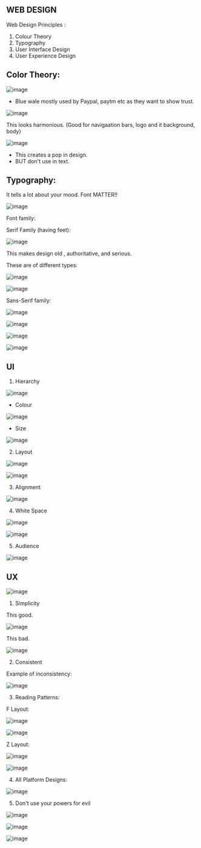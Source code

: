 ## WEB DESIGN

Web Design Principles :
1. Colour Theory
2. Typography
3. User Interface Design
4. User Experience Design


## Color Theory:
![image](https://github.com/priyajani028/WebINIT/assets/87660206/0958b6e3-2b11-43e5-871f-a8b0e0391235)

- Blue wale mostly used by Paypal, paytm etc as they want to show trust.

![image](https://github.com/priyajani028/WebINIT/assets/87660206/ed8f67fa-00a2-4edc-8b31-06fabcb9d8c1)

This looks harmonious. (Good for navigaation bars, logo and it background, body)

![image](https://github.com/priyajani028/WebINIT/assets/87660206/2e4b7605-8168-4a93-88b9-af93e3297c1e)

- This creates a pop in design.
- BUT don't use in text.

## Typography:

It tells a lot about your mood. Font MATTER!!

![image](https://github.com/priyajani028/WebINIT/assets/87660206/12ff57c3-67d9-48a5-8777-5bc781896b5e)

Font family:

Serif Family (having feet):

![image](https://github.com/priyajani028/WebINIT/assets/87660206/ad0dbe23-63e1-4922-a2e4-04e47b7eb8eb)

This makes design old , authoritative, and serious.

These are of different types:

![image](https://github.com/priyajani028/WebINIT/assets/87660206/c8fece7a-dfe6-4a41-89a6-345c9e8da115)

![image](https://github.com/priyajani028/WebINIT/assets/87660206/510043aa-6394-4701-9330-ca1fe7dfb792)

Sans-Serif family:

![image](https://github.com/priyajani028/WebINIT/assets/87660206/ea1f99f4-2117-482d-8567-d8151461082c)

![image](https://github.com/priyajani028/WebINIT/assets/87660206/5b88d440-afb2-4289-9d75-0fffe9091596)

![image](https://github.com/priyajani028/WebINIT/assets/87660206/ebbdfdaa-b67f-48f9-9bb1-b45f0a6f8ec4)

![image](https://github.com/priyajani028/WebINIT/assets/87660206/f29e1885-d362-4f62-a6e7-aa8b036e0399)

## UI

1. Hierarchy

![image](https://github.com/priyajani028/WebINIT/assets/87660206/38c9b648-ec43-4e01-917f-ed16c486d116)

- Colour

![image](https://github.com/priyajani028/WebINIT/assets/87660206/8e98cda7-fe75-4ef8-9e16-3aadcc30e723)

- Size

![image](https://github.com/priyajani028/WebINIT/assets/87660206/5cda26a6-d893-48db-806e-c11c47567d2d)

2. Layout

![image](https://github.com/priyajani028/WebINIT/assets/87660206/8a36a34d-0f02-4106-9257-f85ee5606ad0)

![image](https://github.com/priyajani028/WebINIT/assets/87660206/f51770c1-0afd-491d-bd84-3b2f814e3109)

3. Alignment

![image](https://github.com/priyajani028/WebINIT/assets/87660206/dd1ed7e5-5009-4a40-a837-3cc0de510b6e)

4. White Space

![image](https://github.com/priyajani028/WebINIT/assets/87660206/169b4d47-a643-414e-8c0e-389aa4d47e8d)

![image](https://github.com/priyajani028/WebINIT/assets/87660206/687d4afb-c11c-4a31-a9df-5d79257fc1ba)

5. Audience

![image](https://github.com/priyajani028/WebINIT/assets/87660206/49c7e240-156f-4a05-9442-bca6fae4a518)


## UX

![image](https://github.com/priyajani028/WebINIT/assets/87660206/35ea523a-4c18-4d2c-b28f-df18b252765f)

1. Simplicity

This good.

![image](https://github.com/priyajani028/WebINIT/assets/87660206/4a46f522-da71-45fa-8ac8-12039f87c1e2)

This bad.

![image](https://github.com/priyajani028/WebINIT/assets/87660206/67160710-2617-47ce-a907-c27743e9d4be)

2. Consistent

Example of inconsistency:

![image](https://github.com/priyajani028/WebINIT/assets/87660206/34b114f5-469b-4118-8116-6938b9a01c36)

3. Reading Patterns:

F Layout:

![image](https://github.com/priyajani028/WebINIT/assets/87660206/01f9d019-e9ab-488e-ae5e-7a8aa9b2f6ec)

![image](https://github.com/priyajani028/WebINIT/assets/87660206/42c71abd-f7f9-4ec0-b020-8b6606c77761)


Z Layout:

![image](https://github.com/priyajani028/WebINIT/assets/87660206/8ed2ad35-6838-42c0-b400-077e56c2c4c1)

![image](https://github.com/priyajani028/WebINIT/assets/87660206/ddb42de2-9f41-4921-bd43-2473d8cefc14)


4. All Platform Designs:

![image](https://github.com/priyajani028/WebINIT/assets/87660206/1266b021-1e7e-41cb-913d-8324a300dfed)

5. Don't use your powers for evil

![image](https://github.com/priyajani028/WebINIT/assets/87660206/d36abd99-044c-4c0d-8e15-d2d8b43264a7)


![image](https://github.com/priyajani028/WebINIT/assets/87660206/c5fe950d-2c64-4fbb-95cb-c0920bccc67d)


![image](https://github.com/priyajani028/WebINIT/assets/87660206/7862495f-a5e1-42ac-9397-2a3035e461d8)




